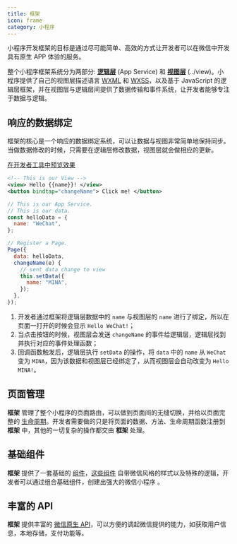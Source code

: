 ```yaml
---
title: 框架
icon: frame
category: 小程序
---
```


小程序开发框架的目标是通过尽可能简单、高效的方式让开发者可以在微信中开发具有原生 APP 体验的服务。

整个小程序框架系统分为两部分: [**逻辑层**](../service/readme.md) (App Service) 和 [**视图层**](../view/readme.md) (../view)。小程序提供了自己的视图层描述语言 [WXML](../view/wxml.md) 和 [WXSS](../view/wxss.md)，以及基于 JavaScript 的逻辑层框架，并在视图层与逻辑层间提供了数据传输和事件系统，让开发者能够专注于数据与逻辑。

<!-- more -->

## 响应的数据绑定 <MyBadge text="务必理解" type="error" />

框架的核心是一个响应的数据绑定系统，可以让数据与视图非常简单地保持同步。当做数据修改的时候，只需要在逻辑层修改数据，视图层就会做相应的更新。

[在开发者工具中预览效果](https://developers.weixin.qq.com/s/l0gLEKmv6gZa)

```xml
<!-- This is our View -->
<view> Hello {{name}}! </view>
<button bindtap="changeName"> Click me! </button>
```

```js
// This is our App Service.
// This is our data.
const helloData = {
  name: "WeChat",
};

// Register a Page.
Page({
  data: helloData,
  changeName(e) {
    // sent data change to view
    this.setData({
      name: "MINA",
    });
  },
});
```

1. 开发者通过框架将逻辑层数据中的 `name` 与视图层的 `name` 进行了绑定，所以在页面一打开的时候会显示 `Hello WeChat!`；
1. 当点击按钮的时候，视图层会发送 `changeName` 的事件给逻辑层，逻辑层找到并执行对应的事件处理函数；
1. 回调函数触发后，逻辑层执行 `setData` 的操作，将 `data` 中的 `name` 从 `WeChat` 变为 `MINA`，因为该数据和视图层已经绑定了，从而视图层会自动改变为 `Hello MINA!`。

## 页面管理

**框架** 管理了整个小程序的页面路由，可以做到页面间的无缝切换，并给以页面完整的 [生命周期](../service/lifetime.md)。开发者需要做的只是将页面的数据、方法、生命周期函数注册到 **框架** 中，其他的一切复杂的操作都交由 **框架** 处理。

## 基础组件

**框架** 提供了一套基础的 [组件](../view/component.md)，[这些组件](../view/component.md) 自带微信风格的样式以及特殊的逻辑，开发者可以通过组合基础组件，创建出强大的微信小程序 。

## 丰富的 API

**框架** 提供丰富的 [微信原生 API](../service/api/readme.md)，可以方便的调起微信提供的能力，如获取用户信息，本地存储，支付功能等。
